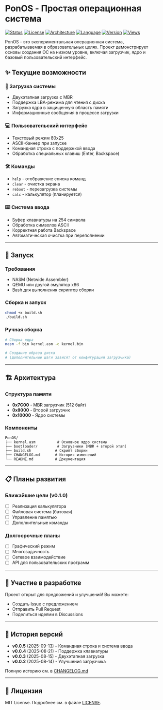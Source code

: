# PonOS - Простая операционная система

[![Status](https://img.shields.io/badge/status-in_development-yellow)](https://github.com/Fl1riX/PonOS)
[![License](https://img.shields.io/badge/license-MIT-blue)](https://github.com/Fl1riX/PonOS/blob/main/LICENSE)
[![Architecture](https://img.shields.io/badge/architecture-x86-lightgrey)](https://github.com/Fl1riX/PonOS)
[![Language](https://img.shields.io/badge/language-Assembly-red)](https://github.com/Fl1riX/PonOS)
[![Version](https://img.shields.io/badge/version-0.0.5-green)](https://github.com/Fl1riX/PonOS)
[![Views](https://komarev.com/ghpvc/?username=Fl1riX&repo=PonOS&color=brightgreen)](https://github.com/Fl1riX/PonOS)

PonOS - это экспериментальная операционная система, разрабатываемая в образовательных целях. Проект демонстрирует основы создания ОС на низком уровне, включая загрузчик, ядро и базовый пользовательский интерфейс.

## ✨ Текущие возможности

### 🚀 Загрузка системы
- Двухэтапная загрузка с MBR
- Поддержка LBA-режима для чтения с диска
- Загрузка ядра в защищенную область памяти
- Информационные сообщения в процессе загрузки

### 💻 Пользовательский интерфейс  
- Текстовый режим 80x25
- ASCII-баннер при запуске
- Командная строка с поддержкой ввода
- Обработка специальных клавиш (Enter, Backspace)

### 🛠️ Команды
- `help` - отображение списка команд
- `clear` - очистка экрана
- `reboot` - перезагрузка системы  
- `calc` - калькулятор (планируется)

### ⌨️ Система ввода
- Буфер клавиатуры на 254 символа
- Обработка символов ASCII
- Корректная работа Backspace
- Автоматическая очистка при переполнении

---

## 🚀 Запуск

### Требования
- NASM (Netwide Assembler)
- QEMU или другой эмулятор x86
- Bash для выполнения скриптов сборки

### Сборка и запуск
```bash
chmod +x build.sh
./build.sh
```

### Ручная сборка
```bash
# Сборка ядра
nasm -f bin kernel.asm -o kernel.bin

# Создание образа диска
# (дополнительные шаги зависят от конфигурации загрузчика)
```

---

## 🏗️ Архитектура

### Структура памяти
- **0x7C00** - MBR загрузчик (512 байт)
- **0x8000** - Второй загрузчик  
- **0x10000** - Ядро системы

### Компоненты
```
PonOS/
├── kernel.asm          # Основное ядро системы
├── bootloader/         # Загрузчики (MBR + второй этап)
├── build.sh           # Скрипт сборки
├── CHANGELOG.md       # История изменений
└── README.md          # Документация
```

---

## 📋 Планы развития

### Ближайшие цели (v0.1.0)
- [ ] Реализация калькулятора
- [ ] Файловая система (базовая)
- [ ] Управление памятью
- [ ] Дополнительные команды

### Долгосрочные планы
- [ ] Графический режим
- [ ] Многозадачность
- [ ] Сетевое взаимодействие
- [ ] API для пользовательских программ

---

## 🤝 Участие в разработке

Проект открыт для предложений и улучшений! Вы можете:
- Создать Issue с предложением
- Отправить Pull Request
- Поделиться идеями в Discussions

---

## 📝 История версий

- **v0.0.5** (2025-09-13) - Командная строка и система ввода
- **v0.0.4** (2025-08-21) - Поддержка клавиатуры
- **v0.0.3** (2025-08-15) - Двухэтапная загрузка
- **v0.0.2** (2025-08-14) - Улучшения загрузчика

Полную историю см. в [CHANGELOG.md](CHANGELOG.md)

---

## 📜 Лицензия

MIT License. Подробнее см. в файле [LICENSE](LICENSE).
